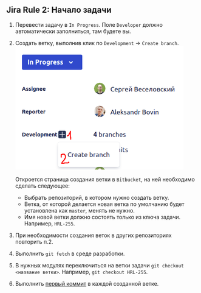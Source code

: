 ## Jira Rule 2: Начало задачи

1. Перевести задачу в `In Progress`. Поле `Developer` должно автоматически заполниться, там будете вы.
2. Создать ветку, выполнив клик по `Development` → `Create branch`.
   ![branch_creation](../images/jira/02/create-branch.png)
   
   Откроется страница создания ветки в `Bitbucket`, на ней необходимо сделать следующее:
   - Выбрать репозиторий, в котором нужно создать ветку.
   - Ветка, от которой делается новая ветка по умолчанию будет установлена как `master`, менять не нужно.
   - Имя новой ветки должно состоять только из ключа задачи. Например, `HRL-255`.
3. При необходимости создания веток в других репозиториях повторить п.2.
4. Выполнить `git fetch` в среде разработки.
5. В нужных модулях переключиться на ветки задачи `git checkout <название ветки>`. Например, `git checkout HRL-255`.
6. Выполнить [первый коммит](../git/gr01_task-first-commit.md) в каждой созданной ветке.
